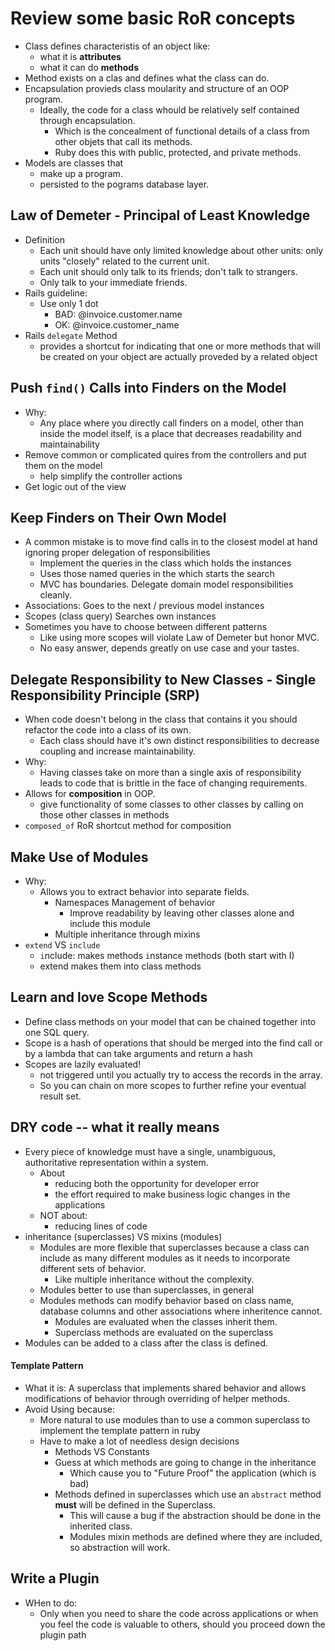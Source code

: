 # Review some basic RoR concepts
  - Class defines characteristis of an object like:
    - what it is __attributes__
    - what it can do __methods__
  - Method exists on a clas and defines what the class can do.
  - Encapsulation provieds class moularity and structure of an OOP program.
    - Ideally, the code for a class whould be relatively self contained through encapsulation.
      - Which is the concealment of functional details of a class from other objets that call its methods.
      - Ruby does this with public, protected, and private methods.
  - Models are classes that
    - make up a program.
    - persisted to the pograms database layer.

## Law of Demeter - Principal of Least Knowledge
  - Definition
    - Each unit should have only limited knowledge about other units: only units "closely" related to the current unit.
    - Each unit should only talk to its friends; don't talk to strangers.
    - Only talk to your immediate friends.
  - Rails guideline:
    - Use only 1 dot
      - BAD: @invoice.customer.name
      - OK: @invoice.customer_name
  - Rails `delegate` Method
    - provides a shortcut for indicating that one or more methods that will be created on your object are actually proveded by a related object

## Push `find()` Calls into Finders on the Model
  - Why:
    - Any place where you directly call finders on a model, other than inside the model itself, is a place that decreases readability and maintainability
  - Remove common or complicated quires from the controllers and put them on the model
    - help simplify the controller actions
  - Get logic out of the view

## Keep Finders on Their Own Model
  - A common mistake is to move find calls in to the closest model at hand ignoring proper delegation of responsibilities
    - Implement the queries in the class which holds the instances
    - Uses those named queries in the which starts the search
    - MVC has boundaries.  Delegate domain model responsibilities cleanly.
  - Associations: Goes to the next / previous model instances
  - Scopes (class query) Searches own instances
  - Sometimes you have to choose between different patterns
    - Like using more scopes will violate Law of Demeter but honor MVC.
    - No easy answer, depends greatly on use case and your tastes.

## Delegate Responsibility to New Classes - Single Responsibility Principle (SRP)
  - When code doesn't belong in the class that contains it you should refactor the code into a class of its own.
    - Each class should have it's own distinct responsibilities to decrease coupling and increase maintainability.
  - Why:
    - Having classes take on more than a  single axis of responsibility leads to code that is brittle in the face of changing requirements.
  - Allows for __composition__ in OOP.
    - give functionality of some classes to other classes by calling on those other classes in methods
  - `composed_of` RoR shortcut method for composition

## Make Use of Modules
  - Why:
    - Allows you to extract behavior into separate fields.
      - Namespaces Management of behavior
        - Improve readability by leaving other classes alone and include this module
      - Multiple inheritance through mixins
  - `extend` VS `include`
    - `i`nclude: makes methods `i`nstance methods (both start with I)
    - extend makes them into class methods

## Learn and love Scope Methods
  - Define class methods on your model that can be chained together into one SQL query.
  - Scope is a hash of operations that should be merged into the find call or by a lambda that can take arguments and return a hash
  - Scopes are lazily evaluated!
    - not triggered until you actually try to access the records in the array.
    - So you can chain on more scopes to further refine your eventual result set.

## DRY code -- what it really means
  - Every piece of knowledge must have a single, unambiguous, authoritative representation within a system.
    - About
      - reducing both the opportunity for developer error
      - the effort required to make business logic changes in the applications
    - NOT about:
      - reducing lines of code
  - inheritance (superclasses) VS mixins (modules)
    - Modules are more flexible that superclasses because a class can include as many different modules as it needs to incorporate different sets of behavior.
      - Like multiple inheritance without the complexity.
    - Modules better to use than superclasses, in general
    - Modules methods can modify behavior based on class name, database columns and other associations where inheritence cannot.
      - Modules are evaluated when the classes inherit them.
      - Superclass methods are evaluated on the superclass
  - Modules can be added to a class after the class is defined.

#### Template Pattern
  - What it is: A superclass that implements shared behavior and allows modifications of behavior through overriding of helper methods.
  - Avoid Using because:
    - More natural to use modules than to use a common superclass to implement the template pattern in ruby
    - Have to make a lot of needless design decisions
      - Methods VS Constants
      - Guess at which methods are going to change in the inheritance
        - Which cause you to "Future Proof" the application (which is bad)
      - Methods defined in superclasses which use an ` abstract ` method __must__ will be defined in the Superclass.
        - This will cause a bug if the abstraction should be done in the inherited class.
        - Modules mixin methods are defined where they are included, so abstraction will work.

## Write a Plugin
  - WHen to do:
    - Only when you need to share the code across applications or when you feel the code is valuable to others, should you proceed down the plugin path
